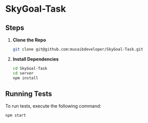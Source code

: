 # SkyGoal-Task

## Steps

1. **Clone the Repo**

    ```bash
    git clone git@github.com:musaibdeveloper/SkyGoal-Task.git
    ```

2. **Install Dependencies**

    ```bash
    cd SkyGoal-Task
    cd server
    npm install
    ```

## Running Tests

To run tests, execute the following command:

```bash
npm start
```
